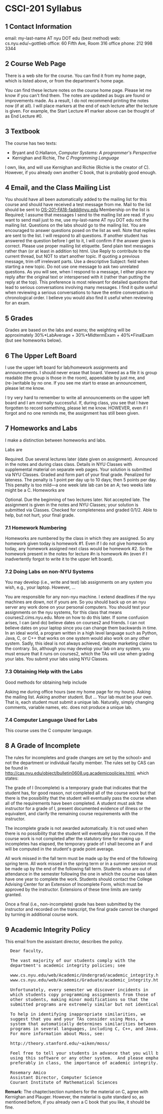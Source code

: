 # CSCI-201 Syllabus

## 1 Contact Information
email: my-last-name AT nyu DOT edu (best method)
web: cs.nyu.edu/~gottlieb
office: 60 Fifth Ave, Room 316
office phone: 212 998 3344
## 2 Course Web Page
There is a web site for the course. You can find it from my home page, which is listed above, or from the department's home page.

You can find these lecture notes on the course home page. Please let me know if you can't find them.
The notes are updated as bugs are found or improvements made. As a result, I do not recommend printing the notes now (if at all).
I will place markers at the end of each lecture after the lecture is given. For example, the Start Lecture #1 marker above can be thought of as End Lecture #0.
## 3 Textbook
The course has two texts:  

* Bryant and O.Hallaron, *Computer Systems: A programmer's Perspective*
* Kernighan and Richie, *The C Programming Language*

I own, like, and will use Kernighan and Richie (Richie is the creator of C). However, if you already own another C book, that is probably good enough.  

## 4 Email, and the Class Mailing List
You should have all been automatically added to the mailing list for this course and should have received a test message from me.
Mail to the list should be sent to OS-201-FA18-fadd@nyu.edu
Membership on the list is Required; I assume that messages I send to the mailing list are read.
If you want to send mail just to me, use my-last-name AT nyu DOT edu not the mailing list.
Questions on the labs should go to the mailing list. You are encouraged to answer questions posed on the list as well. Note that replies are sent to the list.
I will respond to all questions. If another student has answered the question before I get to it, I will confirm if the answer given is correct.
Please use proper mailing list etiquette.
Send plain text messages rather than (or at least in addition to) html.
Use Reply to contribute to the current thread, but NOT to start another topic.
If quoting a previous message, trim off irrelevant parts.
Use a descriptive Subject: field when starting a new topic.
Do not use one message to ask two unrelated questions.
As you will see, when I respond to a message, I either place my reply after the original text or interspersed with it (rather than putting the reply at the top). This preference is most relevant for detailed questions that lead to serious conversations involving many messages. I find it quite useful when reviewing a serious conversations to have the entire conversation in chronological order.
I believe you would also find it useful when reviewing for an exam.
## 5 Grades
Grades are based on the labs and exams; the weighting will be approximately
30%\*LabAverage + 30%\*MidtermExam + 40%\*FinalExam (but see homeworks below).

## 6 The Upper Left Board
I use the upper left board for lab/homework assignments and announcements. I should never erase that board. Viewed as a file it is group readable (the group is those in the room), appendable by just me, and (re-)writable by no one. If you see me start to erase an announcement, please let me know.

I try very hard to remember to write all announcements on the upper left board and I am normally successful. If, during class, you see that I have forgotten to record something, please let me know. HOWEVER, even if I forgot and no one reminds me, the assignment has still been given.

## 7 Homeworks and Labs
I make a distinction between homeworks and labs.

Labs are

Required.
Due several lectures later (date given on assignment).
Announced in the notes and during class class. Details in NYU Classes with supplemental material on separate web pages. Your solution is submitted via NYU Classes.
Graded and form part of your final grade.
Penalized for lateness.
The penalty is 1 point per day up to 10 days; then 5 points per day.
This penalty is too mild—a one week late lab can be an A; two weeks late might be a C.
Homeworks are

Optional.
Due the beginning of two lectures later.
Not accepted late.
The assignment is given in the notes and NYU Classes; your solution is submitted via Classes.
Checked for completeness and graded 0/1/2.
Able to help, but not hurt, your final grade.
### 7.1 Homework Numbering
Homeworks are numbered by the class in which they are assigned. So any homework given today is homework #1. Even if I do not give homework today, any homework assigned next class would be homework #2. So the homework present in the notes for lecture #n is homework #n (even if I inadvertently forgot to write it to the upper left board).

### 7.2 Doing Labs on non-NYU Systems
You may develop (i.e., write and test) lab assignments on any system you wish, e.g., your laptop. However, ...

You are responsible for any non-nyu machine. I extend deadlines if the nyu machines are down, not if yours are. So you should back up on an nyu server any work done on your personal computers.
You should test your assignments on the nyu systems, for this class that means courses2.cims.nyu.edu. More on how to do this later.
If some confusion arises, I can (and do) believe dates on courses2 and friends. I can not believe dates on your laptop since you can change them backwards in time.
In an ideal world, a program written in a high level language such as Python, Java, C, or C++ that works on one system would also work on any other system. Sadly, this ideal is not always achieved, despite marketing claims to the contrary. So, although you may develop your lab on any system, you must ensure that it runs on courses2, which the TAs will use when grading your labs.
You submit your labs using NYU Classes.
### 7.3 Obtaining Help with the Labs
Good methods for obtaining help include

Asking me during office hours (see my home page for my hours).
Asking the mailing list.
Asking another student.
But ...
Your lab must be your own.
That is, each student must submit a unique lab. Naturally, simply changing comments, variable names, etc. does not produce a unique lab.
### 7.4 Computer Language Used for Labs
This course uses the C computer language.

## 8 A Grade of Incomplete
The rules for incompletes and grade changes are set by the school> and not the department or individual faculty member. The rules set by CAS can be found in <http://cas.nyu.edu/object/bulletin0608.ug.academicpolicies.html>, which states:

The grade of I (Incomplete) is a temporary grade that indicates that the student has, for good reason, not completed all of the course work but that there is the possibility that the student will eventually pass the course when all of the requirements have been completed. A student must ask the instructor for a grade of I, present documented evidence of illness or the equivalent, and clarify the remaining course requirements with the instructor.

The incomplete grade is not awarded automatically. It is not used when there is no possibility that the student will eventually pass the course. If the course work is not completed after the statutory time for making up incompletes has elapsed, the temporary grade of I shall become an F and will be computed in the student's grade point average.

All work missed in the fall term must be made up by the end of the following spring term. All work missed in the spring term or in a summer session must be made up by the end of the following fall term. Students who are out of attendance in the semester following the one in which the course was taken have one year to complete the work. Students should contact the College Advising Center for an Extension of Incomplete Form, which must be approved by the instructor. Extensions of these time limits are rarely granted.

Once a final (i.e., non-incomplete) grade has been submitted by the instructor and recorded on the transcript, the final grade cannot be changed by turning in additional course work.

## 9 Academic Integrity Policy
This email from the assistant director, describes the policy.

<pre>
  Dear faculty,

  The vast majority of our students comply with the
  department's academic integrity policies; see

  www.cs.nyu.edu/web/Academic/Undergrad/academic_integrity.html
  www.cs.nyu.edu/web/Academic/Graduate/academic_integrity.html

  Unfortunately, every semester we discover incidents in
  which students copy programming assignments from those of
  other students, making minor modifications so that the
  submitted programs are extremely similar but not identical.

  To help in identifying inappropriate similarities, we
  suggest that you and your TAs consider using Moss, a
  system that automatically determines similarities between
  programs in several languages, including C, C++, and Java.
  For more information about Moss, see:

  http://theory.stanford.edu/~aiken/moss/

  Feel free to tell your students in advance that you will be
  using this software or any other system.  And please emphasize,
  preferably in class, the importance of academic integrity.

  Rosemary Amico
  Assistant Director, Computer Science
  Courant Institute of Mathematical Sciences
</pre>
**Remark:** The chapter/section numbers for the material on C, agree with Kernighan and Plauger. However, the material is quite standard so, as mentioned before, if you already own a C book that you like, it should be fine.
